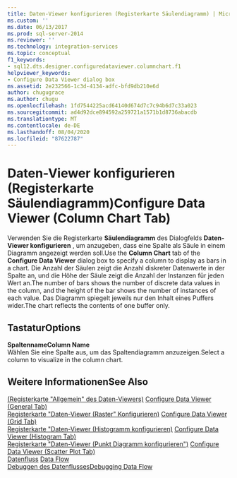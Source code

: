 ```yaml
---
title: Daten-Viewer konfigurieren (Registerkarte Säulendiagramm) | Microsoft-Dokumentation
ms.custom: ''
ms.date: 06/13/2017
ms.prod: sql-server-2014
ms.reviewer: ''
ms.technology: integration-services
ms.topic: conceptual
f1_keywords:
- sql12.dts.designer.configuredataviewer.columnchart.f1
helpviewer_keywords:
- Configure Data Viewer dialog box
ms.assetid: 2e232566-1c3d-4134-adfc-bfd9db210e6d
author: chugugrace
ms.author: chugu
ms.openlocfilehash: 1fd7544225acd64140d674d7c7c94b6d7c33a023
ms.sourcegitcommit: ad4d92dce894592a259721a1571b1d8736abacdb
ms.translationtype: MT
ms.contentlocale: de-DE
ms.lasthandoff: 08/04/2020
ms.locfileid: "87622787"
---
```

# <a name="configure-data-viewer-column-chart-tab"></a><span data-ttu-id="7870a-102">Daten-Viewer konfigurieren (Registerkarte Säulendiagramm)</span><span class="sxs-lookup"><span data-stu-id="7870a-102">Configure Data Viewer (Column Chart Tab)</span></span>
  <span data-ttu-id="7870a-103">Verwenden Sie die Registerkarte **Säulendiagramm** des Dialogfelds **Daten-Viewer konfigurieren** , um anzugeben, dass eine Spalte als Säule in einem Diagramm angezeigt werden soll.</span><span class="sxs-lookup"><span data-stu-id="7870a-103">Use the **Column Chart** tab of the **Configure Data Viewer** dialog box to specify a column to display as bars in a chart.</span></span> <span data-ttu-id="7870a-104">Die Anzahl der Säulen zeigt die Anzahl diskreter Datenwerte in der Spalte an, und die Höhe der Säule zeigt die Anzahl der Instanzen für jeden Wert an.</span><span class="sxs-lookup"><span data-stu-id="7870a-104">The number of bars shows the number of discrete data values in the column, and the height of the bar shows the number of instances of each value.</span></span> <span data-ttu-id="7870a-105">Das Diagramm spiegelt jeweils nur den Inhalt eines Puffers wider.</span><span class="sxs-lookup"><span data-stu-id="7870a-105">The chart reflects the contents of one buffer only.</span></span>  
  
## <a name="options"></a><span data-ttu-id="7870a-106">Tastatur</span><span class="sxs-lookup"><span data-stu-id="7870a-106">Options</span></span>  
 <span data-ttu-id="7870a-107">**Spaltenname**</span><span class="sxs-lookup"><span data-stu-id="7870a-107">**Column Name**</span></span>  
 <span data-ttu-id="7870a-108">Wählen Sie eine Spalte aus, um das Spaltendiagramm anzuzeigen.</span><span class="sxs-lookup"><span data-stu-id="7870a-108">Select a column to visualize in the column chart.</span></span>  
  
## <a name="see-also"></a><span data-ttu-id="7870a-109">Weitere Informationen</span><span class="sxs-lookup"><span data-stu-id="7870a-109">See Also</span></span>  
 <span data-ttu-id="7870a-110">[&#40;Registerkarte "Allgemein" des Daten-Viewers&#41;](../../2014/integration-services/configure-data-viewer-general-tab.md) </span><span class="sxs-lookup"><span data-stu-id="7870a-110">[Configure Data Viewer &#40;General Tab&#41;](../../2014/integration-services/configure-data-viewer-general-tab.md) </span></span>  
 <span data-ttu-id="7870a-111">[Registerkarte "Daten-Viewer &#40;Raster" Konfigurieren&#41;](../../2014/integration-services/configure-data-viewer-grid-tab.md) </span><span class="sxs-lookup"><span data-stu-id="7870a-111">[Configure Data Viewer &#40;Grid Tab&#41;](../../2014/integration-services/configure-data-viewer-grid-tab.md) </span></span>  
 <span data-ttu-id="7870a-112">[Registerkarte "Daten-Viewer &#40;Histogramm konfigurieren&#41;](../../2014/integration-services/configure-data-viewer-histogram-tab.md) </span><span class="sxs-lookup"><span data-stu-id="7870a-112">[Configure Data Viewer &#40;Histogram Tab&#41;](../../2014/integration-services/configure-data-viewer-histogram-tab.md) </span></span>  
 <span data-ttu-id="7870a-113">[Registerkarte "Daten-Viewer &#40;Punkt Diagramm konfigurieren"&#41;](../../2014/integration-services/configure-data-viewer-scatter-plot-tab.md) </span><span class="sxs-lookup"><span data-stu-id="7870a-113">[Configure Data Viewer &#40;Scatter Plot Tab&#41;](../../2014/integration-services/configure-data-viewer-scatter-plot-tab.md) </span></span>  
 <span data-ttu-id="7870a-114">[Datenfluss](data-flow/data-flow.md) </span><span class="sxs-lookup"><span data-stu-id="7870a-114">[Data Flow](data-flow/data-flow.md) </span></span>  
 [<span data-ttu-id="7870a-115">Debuggen des Datenflusses</span><span class="sxs-lookup"><span data-stu-id="7870a-115">Debugging Data Flow</span></span>](troubleshooting/debugging-data-flow.md)  
  
  
